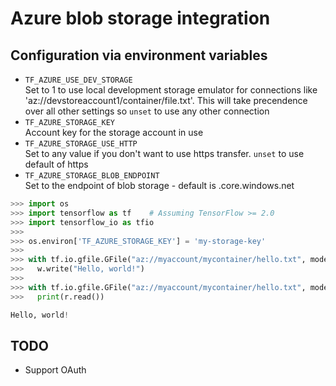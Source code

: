 # Azure blob storage integration

## Configuration via environment variables
- `TF_AZURE_USE_DEV_STORAGE`  
   Set to 1 to use local development storage emulator for connections like 'az://devstoreaccount1/container/file.txt'. This will take precendence over all other settings so `unset` to use any other connection
- `TF_AZURE_STORAGE_KEY`  
   Account key for the storage account in use
- `TF_AZURE_STORAGE_USE_HTTP`  
  Set to any value if you don't want to use https transfer. `unset` to use default of https 
- `TF_AZURE_STORAGE_BLOB_ENDPOINT`  
  Set to the endpoint of blob storage - default is .core.windows.net

```python
>>> import os
>>> import tensorflow as tf    # Assuming TensorFlow >= 2.0
>>> import tensorflow_io as tfio
>>>
>>> os.environ['TF_AZURE_STORAGE_KEY'] = 'my-storage-key'
>>>
>>> with tf.io.gfile.GFile("az://myaccount/mycontainer/hello.txt", mode='w') as w:
>>>   w.write("Hello, world!")
>>>
>>> with tf.io.gfile.GFile("az://myaccount/mycontainer/hello.txt", mode='r') as r:
>>>   print(r.read())

Hello, world!
```
## TODO

- Support OAuth
